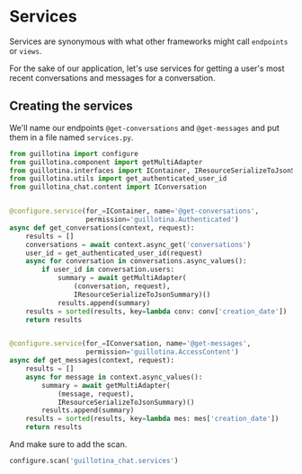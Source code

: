 # Services

Services are synonymous with what other frameworks might call `endpoints` or `views`.

For the sake of our application, let's use services for getting a user's most
recent conversations and messages for a conversation.


## Creating the services

We'll name our endpoints `@get-conversations` and `@get-messages` and put them
in a file named `services.py`.

```python
from guillotina import configure
from guillotina.component import getMultiAdapter
from guillotina.interfaces import IContainer, IResourceSerializeToJsonSummary
from guillotina.utils import get_authenticated_user_id
from guillotina_chat.content import IConversation


@configure.service(for_=IContainer, name='@get-conversations',
                   permission='guillotina.Authenticated')
async def get_conversations(context, request):
    results = []
    conversations = await context.async_get('conversations')
    user_id = get_authenticated_user_id(request)
    async for conversation in conversations.async_values():
        if user_id in conversation.users:
            summary = await getMultiAdapter(
                (conversation, request),
                IResourceSerializeToJsonSummary)()
            results.append(summary)
    results = sorted(results, key=lambda conv: conv['creation_date'])
    return results


@configure.service(for_=IConversation, name='@get-messages',
                   permission='guillotina.AccessContent')
async def get_messages(context, request):
    results = []
    async for message in context.async_values():
        summary = await getMultiAdapter(
            (message, request),
            IResourceSerializeToJsonSummary)()
        results.append(summary)
    results = sorted(results, key=lambda mes: mes['creation_date'])
    return results
```

And make sure to add the scan.

```python
configure.scan('guillotina_chat.services')
```
